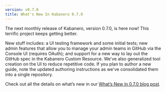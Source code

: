 ```yaml
---
version: v0.7.0
title: What's New In Kabanero 0.7.0
---
```


The next monthly release of Kabanero, version 0.7.0, is here now! This terrific project keeps getting better.

New stuff includes: a UI testing framework and some initial tests; new admin features that allow you to manage your admin teams in GitHub via the Console UI (requires OAuth); and support for a new way to lay out the GitHub spec in the Kabanero Custom Resource. We've also generalized tool creation on the UI to reduce repetitive code. If you plan to author a new guide, note the updated authoring instructions as we've consolidated them into a single repository.

Check out all the details on what’s new in our [What’s New in 0.7.0 blog post](/blog/2020/03/20/WhatsNew070.html).

